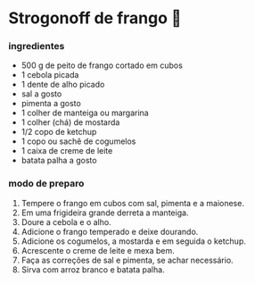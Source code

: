 # Strogonoff de frango​ :chicken:

 ### ingredientes

- 500 g de peito de frango cortado em cubos
- 1 cebola picada
- 1 dente de alho picado
- sal a gosto
- pimenta a gosto
- 1 colher de manteiga ou margarina
- 1 colher (chá) de mostarda
- 1/2 copo de ketchup
- 1 copo ou sachê de cogumelos
- 1 caixa de creme de leite
- batata palha a gosto

### modo de preparo

1. Tempere o frango em cubos com sal, pimenta e a maionese.
2. Em uma frigideira grande derreta a manteiga.
3. Doure a cebola e o alho.
4. Adicione o frango temperado e deixe dourando.
5. Adicione os cogumelos, a mostarda e em seguida o ketchup.
6. Acrescente o creme de leite e mexa bem.
7. Faça as correções de sal e pimenta, se achar necessário.
8. Sirva com arroz branco e batata palha.



